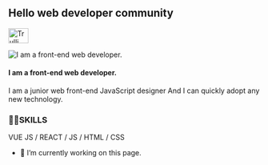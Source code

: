<h2> Hello web developer community </h2><img src="https://raw.githubusercontent.com/learnwithsumit/learnwithsumit/main/assets/hello.gif" alt="Trulli" width="40" height="30">


![I am a front-end web developer.](https://media.licdn.com/dms/image/D5616AQHsGO-9uLrXTQ/profile-displaybackgroundimage-shrink_350_1400/0/1720281721709?e=1726704000&v=beta&t=w1mu3kAGtdD8a2D6v0nta_GAyPGdXjVCkGdSYTOdtz4)

#### I am a front-end web developer.


I am a junior web front-end JavaScript designer And I can quickly adopt any new technology. 

### 🤹‍♀️SKILLS
VUE JS / REACT / JS / HTML / CSS

- 🔭 I’m currently working on this page. 




